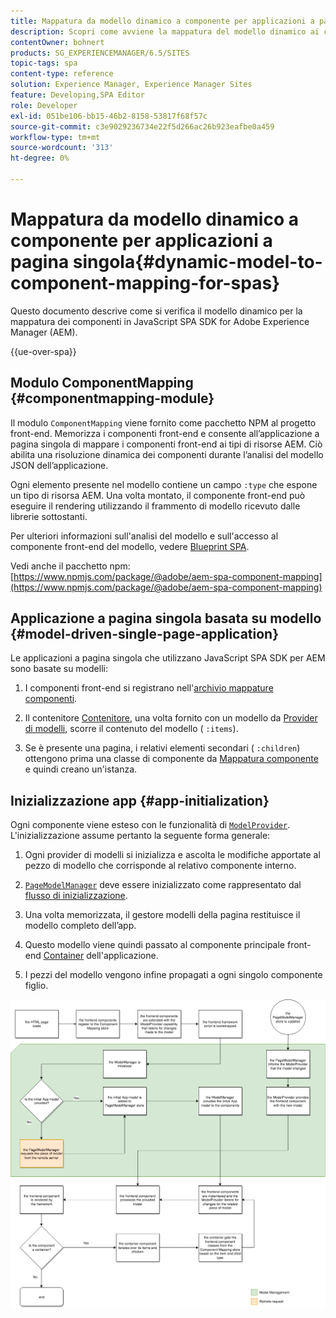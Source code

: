 ```yaml
---
title: Mappatura da modello dinamico a componente per applicazioni a pagina singola
description: Scopri come avviene la mappatura del modello dinamico ai componenti in JavaScript SPA SDK for Adobe Experience Manager.
contentOwner: bohnert
products: SG_EXPERIENCEMANAGER/6.5/SITES
topic-tags: spa
content-type: reference
solution: Experience Manager, Experience Manager Sites
feature: Developing,SPA Editor
role: Developer
exl-id: 051be106-bb15-46b2-8158-53817f68f57c
source-git-commit: c3e9029236734e22f5d266ac26b923eafbe0a459
workflow-type: tm+mt
source-wordcount: '313'
ht-degree: 0%

---
```


# Mappatura da modello dinamico a componente per applicazioni a pagina singola{#dynamic-model-to-component-mapping-for-spas}

Questo documento descrive come si verifica il modello dinamico per la mappatura dei componenti in JavaScript SPA SDK for Adobe Experience Manager (AEM).

{{ue-over-spa}}

## Modulo ComponentMapping {#componentmapping-module}

Il modulo `ComponentMapping` viene fornito come pacchetto NPM al progetto front-end. Memorizza i componenti front-end e consente all’applicazione a pagina singola di mappare i componenti front-end ai tipi di risorse AEM. Ciò abilita una risoluzione dinamica dei componenti durante l’analisi del modello JSON dell’applicazione.

Ogni elemento presente nel modello contiene un campo `:type` che espone un tipo di risorsa AEM. Una volta montato, il componente front-end può eseguire il rendering utilizzando il frammento di modello ricevuto dalle librerie sottostanti.

Per ulteriori informazioni sull&#39;analisi del modello e sull&#39;accesso al componente front-end del modello, vedere [Blueprint SPA](/help/sites-developing/spa-blueprint.md).

Vedi anche il pacchetto npm: [https://www.npmjs.com/package/@adobe/aem-spa-component-mapping](https://www.npmjs.com/package/@adobe/aem-spa-component-mapping)

## Applicazione a pagina singola basata su modello {#model-driven-single-page-application}

Le applicazioni a pagina singola che utilizzano JavaScript SPA SDK per AEM sono basate su modelli:

1. I componenti front-end si registrano nell&#39;[archivio mappature componenti](/help/sites-developing/spa-dynamic-model-to-component-mapping.md#componentmapping-module).
1. Il contenitore [Contenitore](/help/sites-developing/spa-blueprint.md#container), una volta fornito con un modello da [Provider di modelli](/help/sites-developing/spa-blueprint.md#the-model-provider), scorre il contenuto del modello ( `:items`).

1. Se è presente una pagina, i relativi elementi secondari ( `:children`) ottengono prima una classe di componente da [Mappatura componente](/help/sites-developing/spa-blueprint.md#componentmapping) e quindi creano un&#39;istanza.

## Inizializzazione app {#app-initialization}

Ogni componente viene esteso con le funzionalità di [`ModelProvider`](/help/sites-developing/spa-blueprint.md#the-model-provider). L&#39;inizializzazione assume pertanto la seguente forma generale:

1. Ogni provider di modelli si inizializza e ascolta le modifiche apportate al pezzo di modello che corrisponde al relativo componente interno.
1. [`PageModelManager`](/help/sites-developing/spa-blueprint.md#pagemodelmanager) deve essere inizializzato come rappresentato dal [flusso di inizializzazione](/help/sites-developing/spa-blueprint.md).

1. Una volta memorizzata, il gestore modelli della pagina restituisce il modello completo dell’app.
1. Questo modello viene quindi passato al componente principale front-end [Container](/help/sites-developing/spa-blueprint.md#container) dell&#39;applicazione.
1. I pezzi del modello vengono infine propagati a ogni singolo componente figlio.

![app_model_initialization](assets/app_model_initialization.png)
